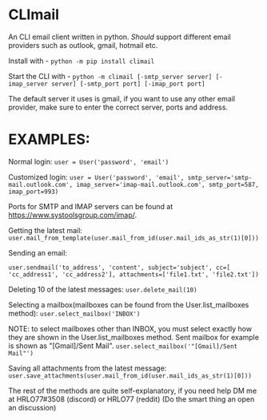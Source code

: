# CLImail

An CLI email client written in python. _Should_ support different email providers such as outlook, gmail, hotmail etc.

Install with - `python -m pip install climail`

Start the CLI with - `python -m climail [-smtp_server server] [-imap_server server] [-smtp_port port] [-imap_port port]`

The default server it uses is gmail, if you want to use any other email provider, make sure to enter the correct server,
ports and address.

# EXAMPLES:

Normal login:
`user = User('password', 'email')`

Customized login:
`user = User('password', 'email', smtp_server='smtp-mail.outlook.com', imap_server='imap-mail.outlook.com',
smtp_port=587, imap_port=993)`

Ports for SMTP and IMAP servers can be found at https://www.systoolsgroup.com/imap/.

Getting the latest mail:
`user.mail_from_template(user.mail_from_id(user.mail_ids_as_str(1)[0]))`

Sending an email:

`user.sendmail('to_address', 'content', subject='subject', cc=[
'cc_address1', 'cc_address2'], attachments=['file1.txt', 'file2.txt'])`

Deleting 10 of the latest messages:
`user.delete_mail(10)`

Selecting a mailbox(mailboxes can be found from the User.list_mailboxes method):
`user.select_mailbox('INBOX')`

NOTE: to select mailboxes other than INBOX, you must select exactly how they are shown in the User.list_mailboxes method. Sent mailbox for example is shown as "[Gmail]/Sent Mail".
`user.select_mailbox('"[Gmail]/Sent Mail"')`

Saving all attachments from the latest message:
`user.save_attachments(user.mail_from_id(user.mail_ids_as_str(1)[0]))`

The rest of the methods are quite self-explanatory, if you need help DM me at HRLO77#3508 (discord) or HRLO77 (reddit)
(Do the smart thing an open an discussion)

